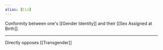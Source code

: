 ```yaml
---
alias: [Cis]
---
```


Conformity between one's [[Gender Identity]] and their [[Sex Assigned at Birth]]. 

---

Directly opposes [[Transgender]]
